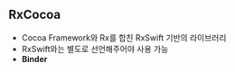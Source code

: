 ## RxCocoa
- Cocoa Framework와 Rx를 합친 RxSwift 기반의 라이브러리
- RxSwift와는 별도로 선언해주어야 사용 가능
- **Binder<Value>**
